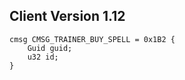 ## Client Version 1.12

```rust,ignore
cmsg CMSG_TRAINER_BUY_SPELL = 0x1B2 {
    Guid guid;    
    u32 id;    
}

```

